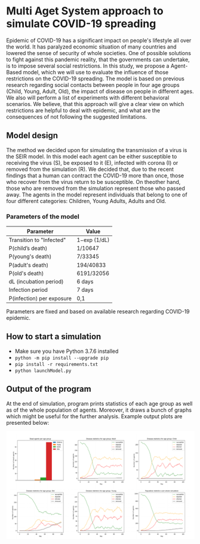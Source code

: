 # Multi Aget System approach to simulate COVID-19 spreading

Epidemic of COVID-19 has a significant impact on people's lifestyle all over the world. It has paralyzed economic situation of many countries and lowered the sense of security of whole societies. One of possible solutions to fight against this pandemic reality, that the governments can undertake, is to impose several social restrictions. In this study, we propose a Agent-Based model, which we will use to evaluate the influence of those restrictions on the COVID-19 spreading. The model is based on previous research regarding social contacts between people in four age groups (Child, Young, Adult, Old), the impact of disease on people in different ages. We also will perform a list of experiments with different behavioral scenarios. We believe, that this approach will give a clear view on which restrictions are helpful to deal with epidemic, and what are the consequences of not following the suggested limitations.

## Model design

The method we decided upon for simulating the transmission of a virus is the SEIR model. In this model each agent can be either susceptible to receiving the virus (S), be exposed to it (E), infected with corona (I) or removed from the simulation (R). We decided that, due to the recent findings that a human can contract the COVID-19 more than once, those who recover from the virus return to be susceptible. On theother hand, those who are removed from the simulation represent those who passed away. The agents in the model represent individuals that belong to one of four different categories: Children, Young Adults, Adults and Old. 

### Parameters of the model 


   Parameter  | Value 
   ------------- | ------------- 
   Transition to "Infected"  | 1−exp (1/dL)  
   P(child’s death)  | 1/10647
   P(young's death) | 7/33345
   P(adult's death) | 194/40833
   P(old's death) | 6191/32056
   dL (incubation period) | 6 days
   Infection period | 7 days
   P(infection) per exposure | 0,1


Parameters are fixed and based on available research regarding COVID-19 epidemic.
## How to start a simulation

- Make sure you have Python 3.7.6 installed
- `python -m pip install --upgrade pip`
- `pip install -r requirements.txt`
- `python launchModel.py`

## Output of the program

At the end of simulation, program prints statistics of each age group as well as of the whole population of agents. Moreover, it draws a bunch of graphs which might be useful for the further analysis. Example output plots are presented below:

<p align="center">
  <img src="example_plots.PNG" width="1000" title="hover text">
</p>
